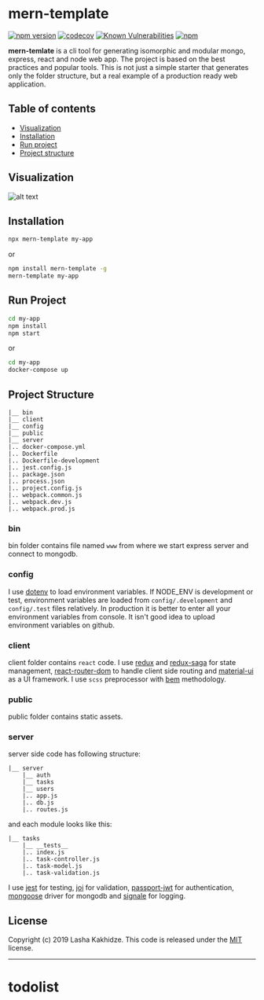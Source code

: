 # mern-template

[![npm version](https://badge.fury.io/js/mern-template.svg)](https://badge.fury.io/js/mern-template)
[![codecov](https://codecov.io/gh/kaxi1993/mern-template/branch/master/graph/badge.svg?token=GlU0v78NBF)](https://codecov.io/gh/kaxi1993/mern-template)
[![Known Vulnerabilities](https://snyk.io/test/github/kaxi1993/mern-template/badge.svg)](https://snyk.io/test/github/kaxi1993/mern-template)
[![npm](https://img.shields.io/npm/dt/mern-template.svg?maxAge=2592000)](https://www.npmjs.com/package/mern-template)

**mern-temlate** is a cli tool for generating isomorphic and modular mongo, express, react and node web app. The project is based on the best practices and popular tools. This is not just a simple starter that generates only the folder structure, but a real example of a production ready web application.

## Table of contents
* [Visualization](#visualization)
* [Installation](#installation)
* [Run project](#run-project)
* [Project structure](#project-structure)


## Visualization
![alt text](http://kaxi1993.github.io/images/projects/mern-template/todo.gif)

## Installation
```bash
npx mern-template my-app
```

or

```bash
npm install mern-template -g
mern-template my-app
```

## Run Project

```bash
cd my-app
npm install
npm start
```

or

```bash
cd my-app
docker-compose up
```

## Project Structure
```
|__ bin
|__ client
|__ config
|__ public
|__ server
|.. docker-compose.yml
|.. Dockerfile
|.. Dockerfile-development
|.. jest.config.js
|.. package.json
|.. process.json
|.. project.config.js
|.. webpack.common.js
|.. webpack.dev.js
|.. webpack.prod.js
```

### bin
bin folder contains file named `www` from where we start express server and connect to mongodb.

### config
I use [dotenv](https://github.com/motdotla/dotenv) to load environment variables. If NODE_ENV is development or test, environment variables are loaded from `config/.development` and `config/.test` files relatively. In production it is better to enter all your environment variables from console. It isn't good idea to upload environment variables on github.

### client
client folder contains `react` code. I use [redux](https://redux.js.org/) and [redux-saga](https://github.com/redux-saga/redux-saga) for state management,
[react-router-dom](https://reacttraining.com/react-router/web/guides/quick-start) to handle client side routing and [material-ui](https://material-ui.com/) as a UI framework. I use `scss` preprocessor with [bem](http://getbem.com/introduction/) methodology.

### public
public folder contains static assets.

### server

server side code has following structure:

```
|__ server
    |__ auth
    |__ tasks
    |__ users
    |.. app.js
    |.. db.js
    |.. routes.js
```

and each module looks like this:

```
|__ tasks
    |__ __tests__
    |.. index.js
    |.. task-controller.js
    |.. task-model.js
    |.. task-validation.js
```

I use [jest](https://jestjs.io/) for testing, [joi](https://www.npmjs.com/package/joi) for validation, [passport-jwt](https://www.npmjs.com/package/passport-jwt) for authentication, [mongoose](https://mongoosejs.com/) driver for mongodb and [signale](https://www.npmjs.com/package/signale) for logging.


## License
Copyright (c) 2019 Lasha Kakhidze. This code is released under the [MIT](https://github.com/kaxi1993/mern-template/blob/master/LICENSE) license.

***
# todolist
